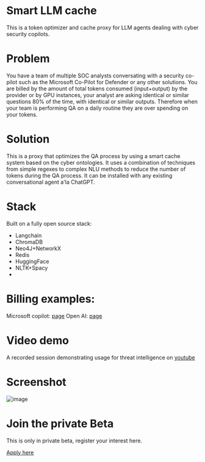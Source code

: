 # Smart LLM cache
This is a token optimizer and cache proxy for LLM agents dealing with cyber security copilots.

# Problem
You have a team of multiple SOC analysts conversating with a security co-pilot such as the Microsoft Co-Pilot for Defender or any other solutions. You are billed by the amount of total tokens consumed (input+output) by the provider or by GPU instances, your analyst are asking identical or similar questions 80% of the time, with identical or similar outputs. 
Therefore when your team is performing QA on a daily routine they are over spending on your tokens.

# Solution
This is a proxy that optimizes the QA process by using a smart cache system based on the cyber ontologies.
It uses a combination of techniques from simple regexes to complex NLU methods to reduce the number of tokens during the QA process.
It can be installed with any existing conversational agent a'la ChatGPT.

# Stack
Built on a fully open source stack:
* Langchain
* ChromaDB
* Neo4J+NetworkX
* Redis
* HuggingFace
* NLTK+Spacy
* 
# Billing examples:

Microsoft copilot: [page](https://azure.microsoft.com/en-gb/pricing/details/microsoft-copilot-for-security/)
Open AI: [page](https://openai.com/api/pricing/)
  
# Video demo

A recorded session demonstrating usage for threat intelligence on [youtube](https://youtu.be/c5HkWjbEWeo)

# Screenshot

![image](https://github.com/priamai/smartllmcache/assets/57333254/1fb4f6d5-81e7-4ae7-8dc4-0c767334c0a6)

# Join the private Beta
This is only in private beta, register your interest here.

[Apply here](https://airtable.com/appGgOFISLXWsrrKF/shriHMaVDNOrzuhJY)


